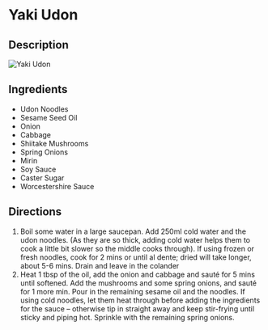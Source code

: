# Yaki Udon

## Description
![Yaki Udon](https://www.themealdb.com/images/media/meals/wrustq1511475474.jpg "Yaki Udon")

## Ingredients
- Udon Noodles
- Sesame Seed Oil
- Onion
- Cabbage
- Shiitake Mushrooms
- Spring Onions
- Mirin
- Soy Sauce
- Caster Sugar
- Worcestershire Sauce

## Directions
1. Boil some water in a large saucepan. Add 250ml cold water and the udon noodles. (As they are so thick, adding cold water helps them to cook a little bit slower so the middle cooks through). If using frozen or fresh noodles, cook for 2 mins or until al dente; dried will take longer, about 5-6 mins. Drain and leave in the colander
2. Heat 1 tbsp of the oil, add the onion and cabbage and sauté for 5 mins until softened. Add the mushrooms and some spring onions, and sauté for 1 more min. Pour in the remaining sesame oil and the noodles. If using cold noodles, let them heat through before adding the ingredients for the sauce – otherwise tip in straight away and keep stir-frying until sticky and piping hot. Sprinkle with the remaining spring onions.
